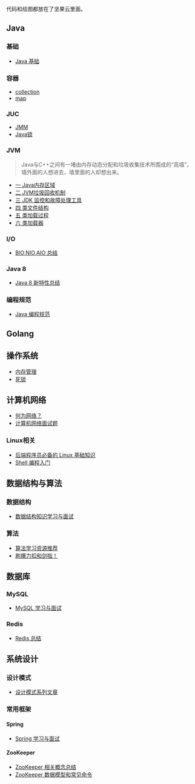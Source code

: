 代码和绘图都放在了坚果云里面。

## Java

### 基础

* [Java 基础](java/Java基础.md)

### 容器

* [collection](java/collection.md)
* [map](java/map.md)

### JUC

* [JMM](java/juc/JMM.md)
* [Java锁](java/juc/Java锁.md)

### JVM

>Java与C++之间有一堵由内存动态分配和垃圾收集技术所围成的“高墙”，墙外面的人想进去，墙里面的人却想出来。

* [一 Java内存区域](java/jvm/Java内存区域.md)
* [二 JVM垃圾回收机制](java/jvm/JVM垃圾回收机制.md)
* [三 JDK 监控和故障处理工具](java/jvm/JDK监控和故障处理工具总结.md)
* [四 类文件结构](java/jvm/类文件结构.md)
* [五 类加载过程](java/jvm/类加载过程.md)
* [六 类加载器](java/jvm/类加载器.md)

### I/O

* [BIO,NIO,AIO 总结 ](java/BIO-NIO-AIO.md)

### Java 8 

* [Java 8 新特性总结](java/What's%20New%20in%20JDK8/Java8Tutorial.md)

### 编程规范

- [Java 编程规范](java/Java编程规范.md)

## Golang

## 操作系统

- [内存管理](operating-system/内存管理.md)
- [死锁](operating-system/死锁.md)

## 计算机网络

* [何为网络？](network/何为网络.md)
* [计算机网络面试题]()

### Linux相关

* [后端程序员必备的 Linux 基础知识](operating-system/后端程序员必备的Linux基础知识.md)  
* [Shell 编程入门](operating-system/Shell.md) 

## 数据结构与算法

### 数据结构

- [数据结构知识学习与面试](dataStructures-algorithms/数据结构.md)

### 算法

- [算法学习资源推荐](dataStructures-algorithms/算法学习资源推荐.md)
- [刷爆力扣和剑指！](dataStructures-algorithms/刷爆力扣和剑指！.md)

## 数据库

### MySQL

* [MySQL 学习与面试](database/MySQL.md)

### Redis

* [Redis 总结](database/Redis/Redis.md)

## 系统设计

### 设计模式

- [设计模式系列文章](system-design/设计模式.md)

### 常用框架

#### Spring

- [Spring 学习与面试](system-design/framework/spring/Spring.md)

#### ZooKeeper

- [ZooKeeper 相关概念总结](system-design/framework/ZooKeeper.md)
- [ZooKeeper 数据模型和常见命令](system-design/framework/ZooKeeper数据模型和常见命令.md)
